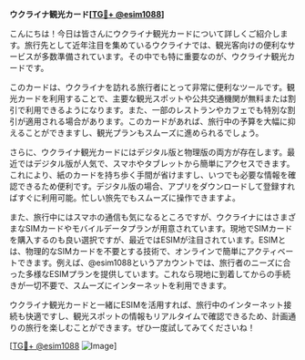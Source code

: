 **ウクライナ観光カード[[TG💪+ @esim1088](https://t.me/s/esim1088)]**

こんにちは！今日は皆さんにウクライナ観光カードについて詳しくご紹介します。旅行先として近年注目を集めているウクライナでは、観光客向けの便利なサービスが多数準備されています。その中でも特に重要なのが、ウクライナ観光カードです。

このカードは、ウクライナを訪れる旅行者にとって非常に便利なツールです。観光カードを利用することで、主要な観光スポットや公共交通機関が無料または割引で利用できるようになります。また、一部のレストランやカフェでも特別な割引が適用される場合があります。このカードがあれば、旅行中の予算を大幅に抑えることができますし、観光プランもスムーズに進められるでしょう。

さらに、ウクライナ観光カードにはデジタル版と物理版の両方が存在します。最近ではデジタル版が人気で、スマホやタブレットから簡単にアクセスできます。これにより、紙のカードを持ち歩く手間が省けますし、いつでも必要な情報を確認できるため便利です。デジタル版の場合、アプリをダウンロードして登録すればすぐに利用可能。忙しい旅先でもスムーズに操作できますよ。

また、旅行中にはスマホの通信も気になるところですが、ウクライナにはさまざまなSIMカードやモバイルデータプランが用意されています。現地でSIMカードを購入するのも良い選択ですが、最近ではESIMが注目されています。ESIMとは、物理的なSIMカードを不要とする技術で、オンラインで簡単にアクティベートできます。例えば、@esim1088というアカウントでは、旅行者のニーズに合った多様なESIMプランを提供しています。これなら現地に到着してからの手続きが一切不要で、スムーズにインターネットを利用できます。

ウクライナ観光カードと一緒にESIMを活用すれば、旅行中のインターネット接続も快適ですし、観光スポットの情報もリアルタイムで確認できるため、計画通りの旅行を楽しむことができます。ぜひ一度試してみてくださいね！

[[TG💪+ @esim1088](https://t.me/s/esim1088) ![Image](https://i.postimg.cc/Y0z9fWf4/image.png)]